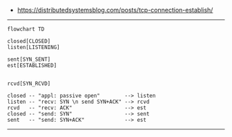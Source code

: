 
- https://distributedsystemsblog.com/posts/tcp-connection-establish/

---

```mermaid
flowchart TD

closed[CLOSED]
listen[LISTENING]

sent[SYN_SENT]
est[ESTABLISHED]


rcvd[SYN_RCVD]

closed -- "appl: passive open"        --> listen
listen -- "recv: SYN \n send SYN+ACK" --> rcvd
rcvd   -- "recv: ACK"                 --> est
closed -- "send: SYN"                 --> sent
sent   -- "send: SYN+ACK"             --> est
```

---